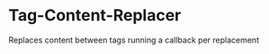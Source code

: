 Tag-Content-Replacer
====================

Replaces content between tags running a callback per replacement